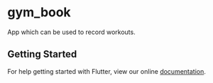 # gym_book

App which can be used to record workouts.

## Getting Started

For help getting started with Flutter, view our online
[documentation](https://flutter.io/).
